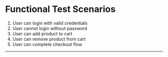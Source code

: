 # Functional Test Scenarios

1. User can login with valid credentials
2. User cannot login without password
3. User can add product to cart
4. User can remove product from cart
5. User can complete checkout flow

---
